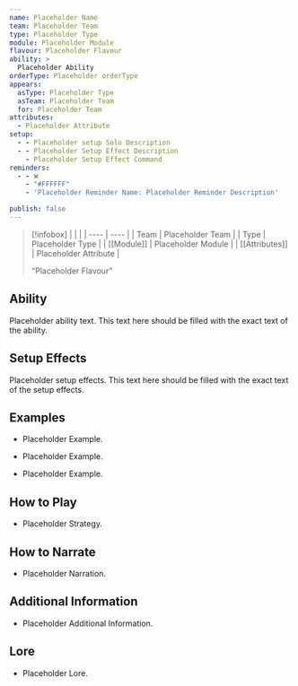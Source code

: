 ```yaml
---
name: Placeholder Name
team: Placeholder Team
type: Placeholder Type
module: Placeholder Module
flavour: Placeholder Flavour
ability: >
  Placeholder Ability
orderType: Placeholder orderType
appears:
  asType: Placeholder Type
  asTeam: Placeholder Team
  for: Placeholder Team
attributes: 
  - Placeholder Attribute
setup:
  - - Placeholder setup Solo Description
  - - Placeholder Setup Effect Description
    - Placeholder Setup Effect Command
reminders:
  - - ❌
    - "#FFFFFF"
    - 'Placeholder Reminder Name: Placeholder Reminder Description'

publish: false
---
```

> [!infobox]
> |  |  |
> | ---- | ---- |
> | Team | Placeholder Team |
> | Type | Placeholder Type |
> | [[Module]] | Placeholder Module |
> | [[Attributes]] | Placeholder Attribute |
> 
>  “Placeholder Flavour”

## Ability
Placeholder ability text. This text here should be filled with the exact text of the ability.

## Setup Effects
Placeholder setup effects. This text here should be filled with the exact text of the setup effects.

## Examples
- Placeholder Example.

- Placeholder Example.

- Placeholder Example.

## How to Play
- Placeholder Strategy.

## How to Narrate
- Placeholder Narration.

## Additional Information
- Placeholder Additional Information.

## Lore
- Placeholder Lore.